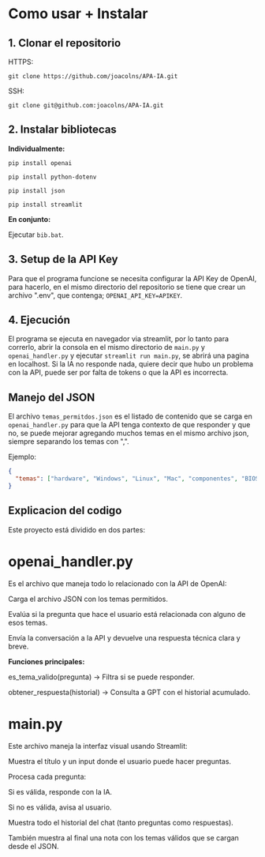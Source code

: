 # Como usar + Instalar

## 1. Clonar el repositorio

HTTPS:

` git clone https://github.com/joacolns/APA-IA.git `

SSH:

` git clone git@github.com:joacolns/APA-IA.git `

## 2. Instalar bibliotecas

**Individualmente:**

` pip install openai `

` pip install python-dotenv `

` pip install json `

` pip install streamlit `

**En conjunto:**

Ejecutar ` bib.bat `.

## 3. Setup de la API Key

Para que el programa funcione se necesita configurar la API Key de OpenAI, para hacerlo, en el mismo directorio del repositorio se tiene que crear un archivo ".env", que contenga;
` OPENAI_API_KEY=APIKEY `.

## 4. Ejecución

El programa se ejecuta en navegador via streamlit, por lo tanto para correrlo, abrir la consola en el mismo directorio de ` main.py ` y ` openai_handler.py ` y ejecutar ` streamlit run main.py `, se abrirá una pagina en localhost. Si la IA no responde nada, quiere decir que hubo un problema con la API, puede ser por falta de tokens o que la API es incorrecta.

## Manejo del JSON

El archivo ` temas_permitdos.json ` es el listado de contenido que se carga en ` openai_handler.py ` para que la API tenga contexto de que responder y que no, se puede mejorar agregando muchos temas en el mismo archivo json, siempre separando los temas con ",".

Ejemplo:

```json
{
  "temas": ["hardware", "Windows", "Linux", "Mac", "componentes", "BIOS"]
}
```

## Explicacion del codigo

Este proyecto está dividido en dos partes:

# openai_handler.py
Es el archivo que maneja todo lo relacionado con la API de OpenAI:

Carga el archivo JSON con los temas permitidos.

Evalúa si la pregunta que hace el usuario está relacionada con alguno de esos temas.

Envía la conversación a la API y devuelve una respuesta técnica clara y breve.

**Funciones principales:**

es_tema_valido(pregunta) → Filtra si se puede responder.

obtener_respuesta(historial) → Consulta a GPT con el historial acumulado.

# main.py

Este archivo maneja la interfaz visual usando Streamlit:

Muestra el título y un input donde el usuario puede hacer preguntas.

Procesa cada pregunta:

Si es válida, responde con la IA.

Si no es válida, avisa al usuario.

Muestra todo el historial del chat (tanto preguntas como respuestas).

También muestra al final una nota con los temas válidos que se cargan desde el JSON.